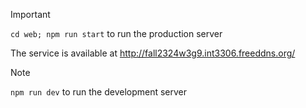 > [!IMPORTANT]
> `cd web; npm run start` to run the production server
>
> The service is available at http://fall2324w3g9.int3306.freeddns.org/

> [!NOTE]
> `npm run dev` to run the development server
